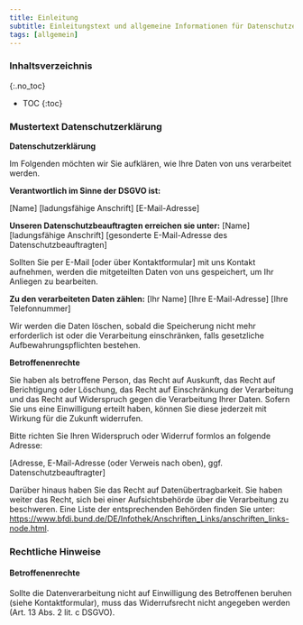 ```yaml
---
title: Einleitung
subtitle: Einleitungstext und allgemeine Informationen für Datenschutzerklärungen
tags: [allgemein]
---
```

### Inhaltsverzeichnis
{:.no_toc}
* TOC
{:toc}

### Mustertext Datenschutzerklärung
**Datenschutzerklärung**

Im Folgenden möchten wir Sie aufklären, wie Ihre Daten von uns verarbeitet werden.

**Verantwortlich im Sinne der DSGVO ist:**

[Name]
[ladungsfähige Anschrift]
[E-Mail-Adresse]

**Unseren Datenschutzbeauftragten erreichen sie unter:**
[Name]
[ladungsfähige Anschrift]
[gesonderte E-Mail-Adresse des Datenschutzbeauftragten]

Sollten Sie per E-Mail [oder über Kontaktformular] mit uns Kontakt aufnehmen, werden die mitgeteilten Daten von uns gespeichert, um Ihr Anliegen zu bearbeiten. 

**Zu den verarbeiteten Daten zählen:**
[Ihr Name]
[Ihre E-Mail-Adresse]
[Ihre Telefonnummer]

Wir werden die Daten löschen, sobald die Speicherung nicht mehr erforderlich ist oder die Verarbeitung einschränken, falls gesetzliche Aufbewahrungspflichten bestehen.

**Betroffenenrechte**

Sie haben als betroffene Person, das Recht auf Auskunft, das Recht auf Berichtigung oder Löschung, das Recht auf Einschränkung der Verarbeitung und das Recht auf Widerspruch gegen die Verarbeitung Ihrer Daten. Sofern Sie uns eine Einwilligung erteilt haben, können Sie diese jederzeit mit Wirkung für die Zukunft widerrufen.

Bitte richten Sie Ihren Widerspruch oder Widerruf formlos an folgende Adresse:

[Adresse, E-Mail-Adresse (oder Verweis nach oben), ggf. Datenschutzbeauftragter]

Darüber hinaus haben Sie das Recht auf Datenübertragbarkeit. Sie haben weiter das Recht, sich bei einer Aufsichtsbehörde über die Verarbeitung zu beschweren. Eine Liste der entsprechenden Behörden finden Sie unter: https://www.bfdi.bund.de/DE/Infothek/Anschriften_Links/anschriften_links-node.html.

### Rechtliche Hinweise
#### Betroffenenrechte
Sollte die Datenverarbeitung nicht auf Einwilligung des Betroffenen beruhen (siehe Kontaktformular), muss das Widerrufsrecht nicht angegeben werden (Art. 13 Abs. 2 lit. c DSGVO).
